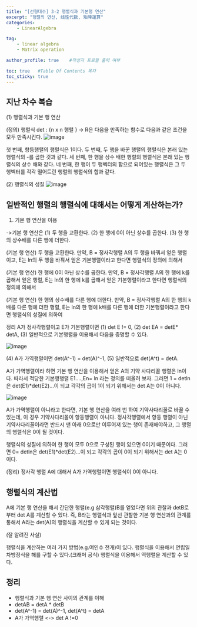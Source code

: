 ```yaml
---
title: "[선형대수] 3-2 행렬식과 기본행 연산"
excerpt: "행렬의 연산, 线性代数, 矩陣運算"
categories:
    - LinearAlgebra

tag:
    - linear algebra
    - Matrix operation

author_profile: true    #작성자 프로필 출력 여부

toc: true   #Table Of Contents 목차 
toc_sticky: true
---
```

## 지난 차수 복습
(1) 행렬식과 기본 행 연산

(정의) 행렬식 det : {n x n 행렬 } -> R은 다음을 만족하는 함수로 다음과 같은 조건을 모두 만족시킨다.
![image](https://user-images.githubusercontent.com/81638919/136737199-b86a0fde-a33f-47ce-a20f-7e0062fcbf17.png)

첫 번째, 항등행렬의 행렬식은 1이다.
두 번째, 두 행을 바꾼 행렬의 행렬식은 본래 있는 행렬식의 -를 곱한 것과 같다.
세 번째, 한 행을 상수 배한 행렬의 행렬식은 본래 있는 행렬식의 상수 배와 같다.
네 번째, 한 행이 두 행벡터의 합으로 되어있는 행렬식은 그 두 행벡터를 각각 떨어트린 행렬의 행렬식의 합과 같다.

(2) 행렬식의 성질
![image](https://user-images.githubusercontent.com/81638919/136737236-94250c0d-cdb8-446d-88ce-0c67def3671f.png)

## 일반적인 행렬의 행렬식에 대해서는 어떻게 계산하는가?

1. 기본 행 연산을 이용

->기본 행 연산은
(1) 두 행을 교환한다.
(2) 한 행에 0이 아닌 상수를 곱한다.
(3) 한 행의 상수배를 다른 행에 더한다.

(기본 행 연산) 두 행을 교환한다.
만약, B = 정사각행렬 A의 두 행을 바꿔서 얻은 행렬이고, E는 ln의 두 행을 바꿔서 얻은 기본행렬이라고 한다면
행렬식의 정의에 의해서

(기본 행 연산) 한 행에 0이 아닌 상수를 곱한다.
만약, B = 정사각행렬 A의 한 행에 k를 곱해서 얻은 행렬, E는 ln의 한 행에 k를 곱해서 얻은 기본행렬이라고 한다면
행렬식의 정의에 의해서


(기본 행 연산) 한 행의 상수배를 다른 행에 더한다.
만약, B = 정사각행렬 A의 한 행의 k배를 다른 행에 더한 행렬, E는 ln의 한 행에 k배를 다른 행에 더한 기본행렬이라고 한다면
행렬식의 성질에 의하여 



정리 A가 정사각행렬이고 E가 기본행렬이면 
(1) det E != 0,
(2) det EA = detE* detA,
(3) 일반적으로 기본행렬을 이용해서 다음을 증명할 수 있다.

![image](https://user-images.githubusercontent.com/81638919/136738664-c7833ff5-e096-4d05-9000-1e69d2d502eb.png)


(4) A가 가역행렬이면 det(A^-1) = det(A)^-1,
(5) 일반적으로 det(A^t) = detA.

A가 가역행렬이라 하면 기본 행 연산을 이용해서 얻은 A의 기약 사다리꼴 행렬은 ln이다.
따라서 적당한 기본행행렬 E1....,En= ln 라는 정의를 떠올려 보자.
그러면 1 = detln은 det(E1)*det(E2)...이 되고 각각의 곱이 1이 되기 위해서는 det A는 0이 아니다.

![image](https://user-images.githubusercontent.com/81638919/136739013-49d36c5f-7900-4529-8d7a-39a588f3dcac.png)


A가 가역행렬이 아니라고 한다면, 기본 행 연산을 여러 번 하여 기약사다리꼴로 바꿀 수 있는데, 이 경우 기약사다리꼴이 항등행렬이 아니다.
정사각행렬에서 항등 행렬이 아닌 기약사다리꼴이라면 반드시 맨 아래 0으로만 이루어져 있는 행이 존재해야하고,
그 행렬의 행렬식은 0이 될 것이다.

행렬식의 성질에 의하여 한 행이 모두 0으로 구성된 행이 있으면 0이기 때문이다.
그러면 0= detln은 det(E1)*det(E2)...이 되고 각각의 곱이 0이 되기 위해서는 det A는 0이다.

(정리)
정사각 행렬 A에 대해서 A가 가역행렬이면 행렬식이 0이 아니다.

## 행렬식의 계산법

A에 기본 행 연산을 해서 간단한 행렬(e.g 삼각행렬)B를 얻었다면 위의 관찰과 detB로 부터 det A를 계산할 수 있다. 즉, B라는 행렬식과 앞선 관찰한 기본 행 연산과의 관계를 통해서 A라는 det(A)의 행렬식을 계산할 수 있게 되는 것이다.

(잘 알려진 사실)

행렬식을 계산하는 여러 가지 방법(e.g.여인수 전개)이 있다.
행렬식을 이용해서 연립일차방정식을 해를 구할 수 있다.(크래머 공식)
행렬식을 이용해서 역행렬을 계산할 수 있다.

## 정리

- 행렬식과 기본 행 연산 사이의 관계를 이해
- detAB = detA * detB
- det(A^-1) = det(A)^-1, det(A^t) = detA
- A가 가역행렬 <-> det A !=0

